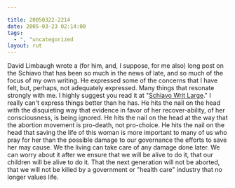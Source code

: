 ```yaml
---

title: 20050322-2214
date: 2005-03-23 02:14:00
tags:
  - ", "uncategorized
layout: rut
---
```


<p> David Limbaugh wrote a (for him, and, I suppose, for me
also) long post on the Schiavo that has been so much in the
news of late, and so much of the focus of my own writing.
He expressed some of the concerns that I have felt,
but, perhaps, not adequately expressed.  Many things that
resonate strongly with me.  I highly suggest you read it at "<a href="http://www.davidlimbaugh.com/mt/archives/2005/03/schiavo_writ_la.html">Schiavo
Writ Large</a>."  I really can't express things better than he has.
He hits the nail on the head with the disquieting way that evidence
in favor of her recover-ability, of her consciousness, is being
ignored.  He hits the nail on the head at the way that the abortion
movement is pro-death, not pro-choice.  He hits the nail on the
head that saving the life of this woman is more important to many of
us who pray for her than the possible damage to our governance the
efforts to save her may cause.  We the living can take care of any
damage done later.  We can worry about it after we ensure that we
will be alive to do it, that our children will be alive to do it.
That the next generation will not be aborted, that we will not be
killed by a government or "health care" industry that no longer
values life.</p>

